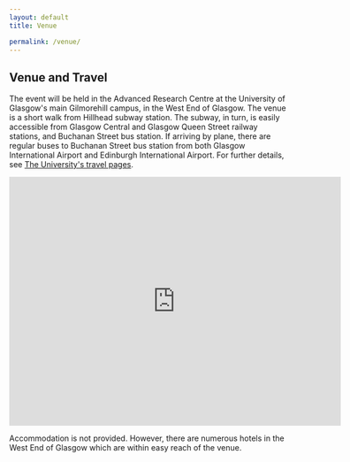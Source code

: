 ```yaml
---
layout: default
title: Venue

permalink: /venue/
---
```

## Venue and Travel

The event will be held in the Advanced Research Centre at the University of Glasgow's main Gilmorehill campus, in the West End of Glasgow. The venue is a short walk from Hillhead subway station. The subway, in turn, is easily accessible from Glasgow Central and Glasgow Queen Street railway stations, and Buchanan Street bus station. If arriving by plane, there are regular buses to Buchanan Street bus station from both Glasgow International Airport and Edinburgh International Airport. For further details, see [The University's travel pages](https://www.gla.ac.uk/explore/maps/).
<div style="text-align:center">
<iframe src="https://www.google.com/maps/embed?pb=!1m18!1m12!1m3!1d2238.480140627911!2d-4.297784183314351!3d55.87168548058528!2m3!1f0!2f0!3f0!3m2!1i1024!2i768!4f13.1!3m3!1m2!1s0x4888452fbc615dcf%3A0xd3065691439fc873!2sAdvanced%20Research%20Centre%20%2C%20University%20of%20Glasgow!5e0!3m2!1sen!2suk!4v1675973742336!5m2!1sen!2suk" width="600" height="450" style="border:0;margin:0 auto" allowfullscreen="" loading="lazy" referrerpolicy="no-referrer-when-downgrade"></iframe>
</div>

Accommodation is not provided. However, there are numerous hotels in the West End of Glasgow which are within easy reach of the venue.